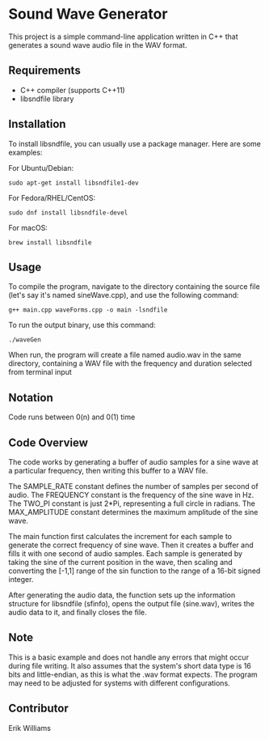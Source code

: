# Sound Wave Generator

This project is a simple command-line application written in C++ that generates a sound wave audio file in the WAV format.

## Requirements

- C++ compiler (supports C++11)
- libsndfile library

## Installation

To install libsndfile, you can usually use a package manager. Here are some examples:

For Ubuntu/Debian:

```
sudo apt-get install libsndfile1-dev
```

For Fedora/RHEL/CentOS:

```
sudo dnf install libsndfile-devel
```

For macOS:

```
brew install libsndfile
```

## Usage

To compile the program, navigate to the directory containing the source file (let's say it's named sineWave.cpp), and use the following command:

```
g++ main.cpp waveForms.cpp -o main -lsndfile
```

To run the output binary, use this command:

```
./waveGen
```

When run, the program will create a file named audio.wav in the same directory, containing a WAV file with the frequency and duration selected from terminal input

## Notation

Code runs between 0(n) and 0(1) time

## Code Overview

The code works by generating a buffer of audio samples for a sine wave at a particular frequency, then writing this buffer to a WAV file.

The SAMPLE_RATE constant defines the number of samples per second of audio. The FREQUENCY constant is the frequency of the sine wave in Hz. The TWO_PI constant is just 2\*Pi, representing a full circle in radians. The MAX_AMPLITUDE constant determines the maximum amplitude of the sine wave.

The main function first calculates the increment for each sample to generate the correct frequency of sine wave. Then it creates a buffer and fills it with one second of audio samples. Each sample is generated by taking the sine of the current position in the wave, then scaling and converting the [-1,1] range of the sin function to the range of a 16-bit signed integer.

After generating the audio data, the function sets up the information structure for libsndfile (sfinfo), opens the output file (sine.wav), writes the audio data to it, and finally closes the file.

## Note

This is a basic example and does not handle any errors that might occur during file writing. It also assumes that the system's short data type is 16 bits and little-endian, as this is what the .wav format expects. The program may need to be adjusted for systems with different configurations.

## Contributor

Erik Williams
